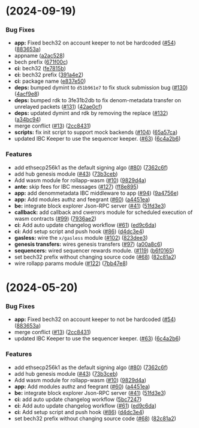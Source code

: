#  (2024-09-19)


### Bug Fixes

* **app:** Fixed bech32 on account keeper to not be hardcoded  ([#54](https://github.com/artemijspavlovs/rollapp-wasm/issues/54)) ([883653a](https://github.com/artemijspavlovs/rollapp-wasm/commit/883653af7053450af80719e1cfd93e8309ba7a7d))
* appname ([a2ac528](https://github.com/artemijspavlovs/rollapp-wasm/commit/a2ac5283f4de241115a5a1d8f1ae271f3b6a0f11))
* bech prefix ([671f00c](https://github.com/artemijspavlovs/rollapp-wasm/commit/671f00cb21d393e9ba7fa6a7f6c2b750bc25658a))
* **ci:** bech32 ([fe7815b](https://github.com/artemijspavlovs/rollapp-wasm/commit/fe7815b9486507ab50aed18933067a045d57b819))
* **ci:** bech32 prefix ([391a4e2](https://github.com/artemijspavlovs/rollapp-wasm/commit/391a4e2eafa247f863d62aaf6ec0c37357862de6))
* **ci:** package name ([e837e50](https://github.com/artemijspavlovs/rollapp-wasm/commit/e837e50bac54c9915efc016c2cbf479675ce5b60))
* **deps:** bumped dymint to `d51b961e7` to fix stuck submission bug ([#130](https://github.com/artemijspavlovs/rollapp-wasm/issues/130)) ([4acf9e8](https://github.com/artemijspavlovs/rollapp-wasm/commit/4acf9e80f1b1189a89dc1b39acb5706418a2157b))
* **deps:** bumped rdk to 3fe31b2db to fix denom-metadata transfer on unrelayed packets ([#131](https://github.com/artemijspavlovs/rollapp-wasm/issues/131)) ([42ae0cf](https://github.com/artemijspavlovs/rollapp-wasm/commit/42ae0cffb427defee32392663599bf1d2c34a482))
* **deps:** updated dymint and rdk by removing the replace ([#132](https://github.com/artemijspavlovs/rollapp-wasm/issues/132)) ([a34bc94](https://github.com/artemijspavlovs/rollapp-wasm/commit/a34bc942d86d658a11038c69e860c973e96a1053))
* merge conflict ([#13](https://github.com/artemijspavlovs/rollapp-wasm/issues/13)) ([2cc8431](https://github.com/artemijspavlovs/rollapp-wasm/commit/2cc8431a3dc57a60efece2a485c7298c08d22ecb))
* **scripts:** fix init script to support mock backends ([#104](https://github.com/artemijspavlovs/rollapp-wasm/issues/104)) ([65a57ca](https://github.com/artemijspavlovs/rollapp-wasm/commit/65a57ca2b00141485ce7e32ab82d6a965b9d336b))
* updated IBC Keeper to use the sequencer keeper. ([#63](https://github.com/artemijspavlovs/rollapp-wasm/issues/63)) ([6c4a2b6](https://github.com/artemijspavlovs/rollapp-wasm/commit/6c4a2b674527476ad08e790dfd4b41ef18f086e3))


### Features

* add ethsecp256k1 as the default signing algo ([#80](https://github.com/artemijspavlovs/rollapp-wasm/issues/80)) ([7362c6f](https://github.com/artemijspavlovs/rollapp-wasm/commit/7362c6f89ba701d3103a5c25bbe45f01de0321f6))
* add hub genesis module ([#43](https://github.com/artemijspavlovs/rollapp-wasm/issues/43)) ([73b3ceb](https://github.com/artemijspavlovs/rollapp-wasm/commit/73b3cebef6c159494f0a4074ef5edb804b82bf0c))
* Add wasm module for rollapp-wasm ([#10](https://github.com/artemijspavlovs/rollapp-wasm/issues/10)) ([9829d4a](https://github.com/artemijspavlovs/rollapp-wasm/commit/9829d4a10b9f7928c98151b7295b20f0d54a8ad0))
* **ante:** skip fees for IBC messages  ([#127](https://github.com/artemijspavlovs/rollapp-wasm/issues/127)) ([ff8e895](https://github.com/artemijspavlovs/rollapp-wasm/commit/ff8e895578215eb62acb6582bfe0a0b8902326f6))
* **app:** add denommetadata IBC middleware to app ([#94](https://github.com/artemijspavlovs/rollapp-wasm/issues/94)) ([9a4756e](https://github.com/artemijspavlovs/rollapp-wasm/commit/9a4756e0cd12bd2faa43531377ff51c15f5ce58f))
* **app:** Add modules authz and feegrant ([#60](https://github.com/artemijspavlovs/rollapp-wasm/issues/60)) ([a4451ea](https://github.com/artemijspavlovs/rollapp-wasm/commit/a4451eaebd11eb49c89a40c239f6dd8593f201d1))
* **be:** integrate block explorer Json-RPC server ([#41](https://github.com/artemijspavlovs/rollapp-wasm/issues/41)) ([51fd3e3](https://github.com/artemijspavlovs/rollapp-wasm/commit/51fd3e36a0404d68325c64f79f65a15afc3be82a))
* **callback:** add callback and cwerrors module for scheduled execution of wasm contracts ([#99](https://github.com/artemijspavlovs/rollapp-wasm/issues/99)) ([7936ae2](https://github.com/artemijspavlovs/rollapp-wasm/commit/7936ae2bfc57ac138989ae39eb968d3b07916bf1))
* **ci:** Add auto update changelog workflow ([#61](https://github.com/artemijspavlovs/rollapp-wasm/issues/61)) ([ed9c6da](https://github.com/artemijspavlovs/rollapp-wasm/commit/ed9c6da98f33a9842ae83007b46bc074f67d2152))
* **ci:** Add setup script and push hook ([#86](https://github.com/artemijspavlovs/rollapp-wasm/issues/86)) ([d4dc3e4](https://github.com/artemijspavlovs/rollapp-wasm/commit/d4dc3e4d73a72ab0e99cefc79c82eb0dcd79b187))
* **gasless:** wire the `x/gasless` module ([#102](https://github.com/artemijspavlovs/rollapp-wasm/issues/102)) ([823dee3](https://github.com/artemijspavlovs/rollapp-wasm/commit/823dee3cf52f205ccff47aa94e5669aa13c2ff9c))
* **genesis transfers:** wires genesis transfers ([#97](https://github.com/artemijspavlovs/rollapp-wasm/issues/97)) ([a00a8c6](https://github.com/artemijspavlovs/rollapp-wasm/commit/a00a8c6d96668bf917c2ca7a0597b1b62ad7a3a7))
* **sequencers:** wired sequencer rewards module. ([#119](https://github.com/artemijspavlovs/rollapp-wasm/issues/119)) ([b6f0165](https://github.com/artemijspavlovs/rollapp-wasm/commit/b6f01657c38dc47233515ac4f100213afce25028))
* set bech32 prefix without changing source code ([#68](https://github.com/artemijspavlovs/rollapp-wasm/issues/68)) ([82c81a2](https://github.com/artemijspavlovs/rollapp-wasm/commit/82c81a2e521669e2f0f48f34c9c8d56ed46d4196))
* wire rollapp params module  ([#122](https://github.com/artemijspavlovs/rollapp-wasm/issues/122)) ([7bb47e8](https://github.com/artemijspavlovs/rollapp-wasm/commit/7bb47e8c23351d13ab91d6292d71e2c1bc1ae590))



#  (2024-05-20)


### Bug Fixes

* **app:** Fixed bech32 on account keeper to not be hardcoded  ([#54](https://github.com/dymensionxyz/rollapp-wasm/issues/54)) ([883653a](https://github.com/dymensionxyz/rollapp-wasm/commit/883653af7053450af80719e1cfd93e8309ba7a7d))
* merge conflict ([#13](https://github.com/dymensionxyz/rollapp-wasm/issues/13)) ([2cc8431](https://github.com/dymensionxyz/rollapp-wasm/commit/2cc8431a3dc57a60efece2a485c7298c08d22ecb))
* updated IBC Keeper to use the sequencer keeper. ([#63](https://github.com/dymensionxyz/rollapp-wasm/issues/63)) ([6c4a2b6](https://github.com/dymensionxyz/rollapp-wasm/commit/6c4a2b674527476ad08e790dfd4b41ef18f086e3))


### Features

* add ethsecp256k1 as the default signing algo ([#80](https://github.com/dymensionxyz/rollapp-wasm/issues/80)) ([7362c6f](https://github.com/dymensionxyz/rollapp-wasm/commit/7362c6f89ba701d3103a5c25bbe45f01de0321f6))
* add hub genesis module ([#43](https://github.com/dymensionxyz/rollapp-wasm/issues/43)) ([73b3ceb](https://github.com/dymensionxyz/rollapp-wasm/commit/73b3cebef6c159494f0a4074ef5edb804b82bf0c))
* Add wasm module for rollapp-wasm ([#10](https://github.com/dymensionxyz/rollapp-wasm/issues/10)) ([9829d4a](https://github.com/dymensionxyz/rollapp-wasm/commit/9829d4a10b9f7928c98151b7295b20f0d54a8ad0))
* **app:** Add modules authz and feegrant ([#60](https://github.com/dymensionxyz/rollapp-wasm/issues/60)) ([a4451ea](https://github.com/dymensionxyz/rollapp-wasm/commit/a4451eaebd11eb49c89a40c239f6dd8593f201d1))
* **be:** integrate block explorer Json-RPC server ([#41](https://github.com/dymensionxyz/rollapp-wasm/issues/41)) ([51fd3e3](https://github.com/dymensionxyz/rollapp-wasm/commit/51fd3e36a0404d68325c64f79f65a15afc3be82a))
* **ci:** add auto update changelog workflow ([5bc7247](https://github.com/dymensionxyz/rollapp-wasm/commit/5bc7247f4ecd073f9410024a7ce0944c126b1aaa))
* **ci:** Add auto update changelog workflow ([#61](https://github.com/dymensionxyz/rollapp-wasm/issues/61)) ([ed9c6da](https://github.com/dymensionxyz/rollapp-wasm/commit/ed9c6da98f33a9842ae83007b46bc074f67d2152))
* **ci:** Add setup script and push hook ([#86](https://github.com/dymensionxyz/rollapp-wasm/issues/86)) ([d4dc3e4](https://github.com/dymensionxyz/rollapp-wasm/commit/d4dc3e4d73a72ab0e99cefc79c82eb0dcd79b187))
* set bech32 prefix without changing source code ([#68](https://github.com/dymensionxyz/rollapp-wasm/issues/68)) ([82c81a2](https://github.com/dymensionxyz/rollapp-wasm/commit/82c81a2e521669e2f0f48f34c9c8d56ed46d4196))



